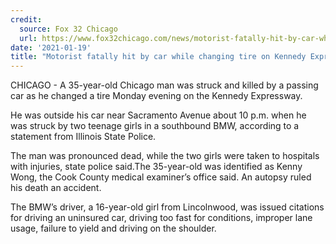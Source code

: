 ```yaml
---
credit:
  source: Fox 32 Chicago
  url: https://www.fox32chicago.com/news/motorist-fatally-hit-by-car-while-changing-tire-on-kennedy-expressway
date: '2021-01-19'
title: "Motorist fatally hit by car while changing tire on Kennedy Expressway"
---
```

CHICAGO - A 35-year-old Chicago man was struck and killed by a passing car as he changed a tire Monday evening on the Kennedy Expressway.

He was outside his car near Sacramento Avenue about 10 p.m. when he was struck by two teenage girls in a southbound BMW, according to a statement from Illinois State Police.

The man was pronounced dead, while the two girls were taken to hospitals with injuries, state police said.The 35-year-old was identified as Kenny Wong, the Cook County medical examiner’s office said. An autopsy ruled his death an accident.

The BMW’s driver, a 16-year-old girl from Lincolnwood, was issued citations for driving an uninsured car, driving too fast for conditions, improper lane usage, failure to yield and driving on the shoulder.
